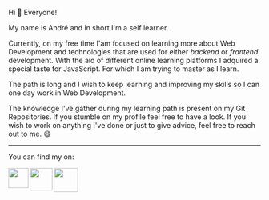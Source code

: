 Hi 👋 Everyone!

My name is André and in short I'm a self learner.

Currently, on my free time I'am focused on learning more about Web Development and technologies that are used for either _backend_ or _frontend_ development.
With the aid of different online learning platforms I adquired a special taste for JavaScript. For which I am trying to master as I learn.

The path is long and I wish to keep learning and improving my skills so I can one day work in Web Development.

The knowledge I've gather during my learning path is present on my Git Repositories. If you stumble on my profile feel free to have a look. If you wish to work on anything I've done or just to give advice, feel free to reach out to me. :smile:

---

You can find my on:

<a href="https://www.facebook.com/andre.pinto.k/"><img src="https://cdn.iconscout.com/icon/free/png-64/facebook-logo-2019-1597680-1350125.png" align="left" height="40" width="40" ></a>
<a href="https://www.linkedin.com/in/andré-pinto-b994b7102/l"><img src="https://cdn.iconscout.com/icon/free/png-256/linkedin-208-916919.png" align="left" height="45" width="45" ></a>
<a href="https://codepen.io/ptnerd"><img src="https://cdn.iconscout.com/icon/free/png-256/codepen-5-457935.png" align="left" height="48" width="48"></a>

<!--
**apintok/apintok** is a ✨ _special_ ✨ repository because its `README.md` (this file) appears on your GitHub profile.

Here are some ideas to get you started:

- 🔭 I’m currently working on ...
- 🌱 I’m currently learning ...
- 👯 I’m looking to collaborate on ...
- 🤔 I’m looking for help with ...
- 💬 Ask me about ...
- 📫 How to reach me: ...
- 😄 Pronouns: ...
- ⚡ Fun fact: ...
-->
